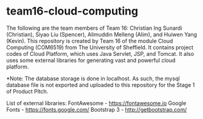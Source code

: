 # team16-cloud-computing
The following are the team members of Team 16: Christian Ing Sunardi (Christian), Siyao Liu (Spencer), Alimuddin Melleng (Alim), and Huiwen Yang (Kevin). This repository is created by Team 16 of the module Cloud Computing (COM6519) from The University of Sheffield. It contains project codes of Cloud Platform, which uses Java Servlet, JSP, and Tomcat. It also uses some external libraries for generating vast and powerful cloud platform.

*Note: The database storage is done in localhost. As such, the mysql database file is not exported and uploaded to this repository for the Stage 1 of Product Pitch.

List of external libraries:
FontAwesome - https://fontawesome.io
Google Fonts - https://fonts.google.com/
Bootstrap 3 - http://getbootstrap.com/
